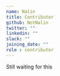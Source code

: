 ```yaml
---
name: Nalin
title: Contributor
github: NotNalin
twitter: ""
linkedin: ""
slack: ""
joining_date: ""
role : contributor
---
```


Still waiting for this

